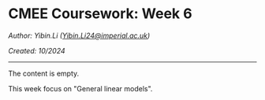 # CMEE Coursework: Week 6

*Author: Yibin.Li ([Yibin.Li24\@imperial.ac.uk](mailto:Yibin.Li24@imperial.ac.uk))*

*Created: 10/2024*

------------------------------------------------------------------------

The content is empty.

This week focus on "General linear models".
